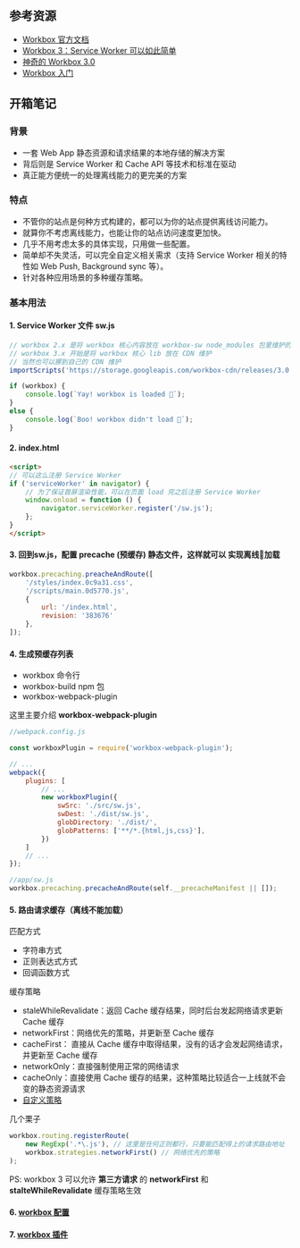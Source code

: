 ## 参考资源
- [Workbox 官方文档](https://developers.google.com/web/tools/workbox/)
- [Workbox 3：Service Worker 可以如此简单](http://taobaofed.org/blog/2018/08/08/workbox3/)
- [神奇的 Workbox 3.0](https://zoumiaojiang.com/article/amazing-workbox-3/)
- [Workbox 入门](http://csbun.github.io/blog/2018/02/workbox/)

## 开箱笔记

### 背景
- 一套 Web App 静态资源和请求结果的本地存储的解决方案
- 背后则是 Service Worker 和 Cache API 等技术和标准在驱动
- 真正能方便统一的处理离线能力的更完美的方案

### 特点
- 不管你的站点是何种方式构建的，都可以为你的站点提供离线访问能力。
- 就算你不考虑离线能力，也能让你的站点访问速度更加快。
- 几乎不用考虑太多的具体实现，只用做一些配置。
- 简单却不失灵活，可以完全自定义相关需求（支持 Service Worker 相关的特性如 Web Push, Background sync 等）。
- 针对各种应用场景的多种缓存策略。

### 基本用法
#### 1. Service Worker 文件 sw.js

```js
// workbox 2.x 是将 workbox 核心内容放在 workbox-sw node_modules 包里维护的
// workbox 3.x 开始是将 workbox 核心 lib 放在 CDN 维护
// 当然也可以挪到自己的 CDN 维护
importScripts('https://storage.googleapis.com/workbox-cdn/releases/3.0.0-alpha.3/workbox-sw.js');

if (workbox) {
    console.log(`Yay! workbox is loaded 🎉`);
}
else {
    console.log(`Boo! workbox didn't load 😬`);
}
```

#### 2. index.html

```html
<script>
// 可以这么注册 Service Worker
if ('serviceWorker' in navigator) {
    // 为了保证首屏渲染性能，可以在页面 load 完之后注册 Service Worker
    window.onload = function () {
        navigator.serviceWorker.register('/sw.js');
    };
}
</script>
```

#### 3. 回到sw.js，配置 **precache (预缓存)** 静态文件，这样就可以 **实现离线加载**

```js
workbox.precaching.preacheAndRoute([
    '/styles/index.0c9a31.css',
    '/scripts/main.0d5770.js',
    {
        url: '/index.html',
        revision: '383676'
    },
]);
```

#### 4. 生成预缓存列表
  - workbox 命令行
  - workbox-build npm 包
  - workbox-webpack-plugin

这里主要介绍 **workbox-webpack-plugin**

```js
//webpack.config.js

const workboxPlugin = require('workbox-webpack-plugin');

// ...
webpack({
    plugins: [
        // ...
        new workboxPlugin({
            swSrc: './src/sw.js',
            swDest: './dist/sw.js',
            globDirectory: './dist/',
            globPatterns: ['**/*.{html,js,css}'],
        })
    ]
    // ...
});
```

```js
//app/sw.js
workbox.precaching.precacheAndRoute(self.__precacheManifest || []);
```

#### 5. 路由请求缓存（离线不能加载）

匹配方式
- 字符串方式
- 正则表达式方式
- 回调函数方式

缓存策略
- staleWhileRevalidate：返回 Cache 缓存结果，同时后台发起网络请求更新 Cache 缓存
- networkFirst：网络优先的策略，并更新至 Cache 缓存
- cacheFirst： 直接从 Cache 缓存中取得结果，没有的话才会发起网络请求，并更新至 Cache 缓存
- networkOnly：直接强制使用正常的网络请求
- cacheOnly：直接使用 Cache 缓存的结果，这种策略比较适合一上线就不会变的静态资源请求
- [自定义策略](https://zoumiaojiang.com/article/amazing-workbox-3/#-6)

几个栗子
```js
workbox.routing.registerRoute(
    new RegExp('.*\.js'), // 这里是任何正则都行，只要能匹配得上的请求路由地址
    workbox.strategies.networkFirst() // 网络优先的策略
);
```
PS: workbox 3 可以允许 **第三方请求** 的 **networkFirst** 和 **stalteWhileRevalidate** 缓存策略生效

#### 6. [workbox 配置](https://zoumiaojiang.com/article/amazing-workbox-3/index.html#workbox-1)

#### 7. [workbox 插件](https://zoumiaojiang.com/article/amazing-workbox-3/index.html#workbox-2)
